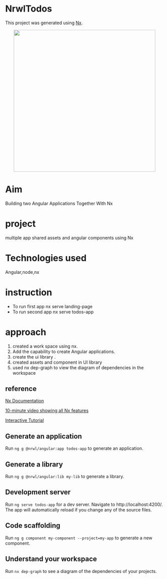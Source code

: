 # NrwlTodos

This project was generated using [Nx](https://nx.dev).

<p align="center"><img src="https://raw.githubusercontent.com/nrwl/nx/master/images/nx-logo.png" width="450"></p>

# Aim

Building two Angular Applications Together With Nx

# project

multiple app shared assets and angular components using Nx

# Technologies used

Angular,node,nx

# instruction

- To run first app nx serve landing-page
- To run second app nx serve todos-app

# approach

1.  created a work space using nx.
2.  Add the capability to create Angular applications.
3.  create the ui library .
4.  created assets and component in UI library
5.  used nx dep-graph to view the diagram of dependencies in the workspace

## reference

[Nx Documentation](https://nx.dev/angular)

[10-minute video showing all Nx features](https://nx.dev/angular/getting-started/what-is-nx)

[Interactive Tutorial](https://nx.dev/angular/tutorial/01-create-application)

## Generate an application

Run `ng g @nrwl/angular:app todos-app` to generate an application.

## Generate a library

Run `ng g @nrwl/angular:lib my-lib` to generate a library.

## Development server

Run `ng serve todos-app` for a dev server. Navigate to http://localhost:4200/. The app will automatically reload if you change any of the source files.

## Code scaffolding

Run `ng g component my-component --project=my-app` to generate a new component.

## Understand your workspace

Run `nx dep-graph` to see a diagram of the dependencies of your projects.
